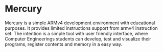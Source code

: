# Mercury
Mercury is a simple ARMv4  development environment with educational purposes. It provides limited instructions support from armv4 instruction set. The intention is a simple tool with user friendly interface, where Computer Engineerings students can develop, test and visualize their programs, register contents and memory in a easy way.
